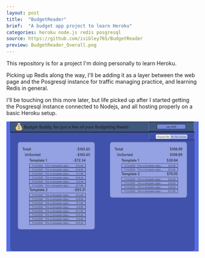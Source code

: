 ```yaml
---
layout: post
title:  "BudgetReader"
brief:  "A budget app project to learn Heroku"
categories: heroku node.js redis posgresql
source: https://github.com/isibley765/BudgetReader
preview: BudgetReader_Overall.png
---
```


This repository is for a project I'm doing personally to learn Heroku.

Picking up Redis along the way, I'll be adding it as a layer between the web page
and the Posgresql instance for traffic managing practice, and learning Redis in
general.

I'll be touching on this more later, but life picked up after I started getting the
Posgresql instance connected to Nodejs, and all hosting properly on a basic
Heroku setup.

![Preview](../images/BudgetReader_Overall.png)
